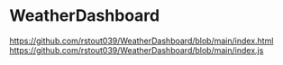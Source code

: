 # WeatherDashboard
https://github.com/rstout039/WeatherDashboard/blob/main/index.html
https://github.com/rstout039/WeatherDashboard/blob/main/index.js
